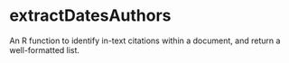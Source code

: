 # extractDatesAuthors
An R function to identify in-text citations within a document, and return a well-formatted list. 

